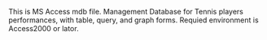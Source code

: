 This is MS Access mdb file. Management Database for Tennis players performances,
with table, query, and graph forms.
Requied environment is Access2000 or lator.

